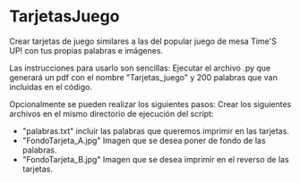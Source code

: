 # TarjetasJuego
Crear tarjetas de juego similares a las del popular juego de mesa Time'S UP! con tus propias palabras e imágenes.

Las instrucciones para usarlo son sencillas:
Ejecutar el archivo .py que generará un pdf con el nombre "Tarjetas_juego" y 200 palabras que van incluidas en el código.

Opcionalmente se pueden realizar los siguientes pasos:
Crear los siguientes archivos en el mismo directorio de ejecución del script:
- "palabras.txt" incluir las palabras que queremos imprimir en las tarjetas.
- "FondoTarjeta_A.jpg" Imagen que se desea poner de fondo de las palabras.
- "FondoTarjeta_B.jpg" Imagen que se desea imprimir en el reverso de las tarjetas.

